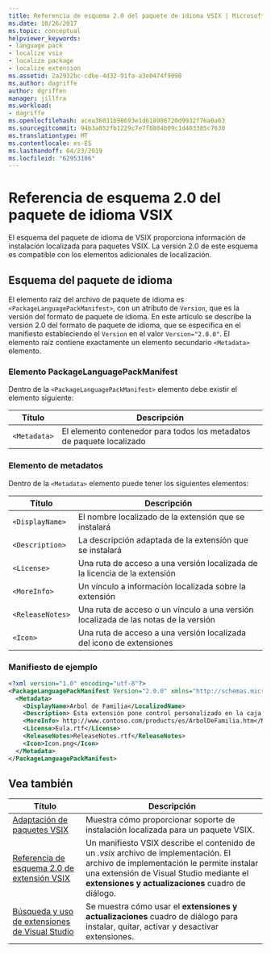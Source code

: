 ```yaml
---
title: Referencia de esquema 2.0 del paquete de idioma VSIX | Microsoft Docs
ms.date: 10/26/2017
ms.topic: conceptual
helpviewer_keywords:
- language pack
- localize vsix
- localize package
- localize extension
ms.assetid: 2a2932bc-cdbe-4d32-91fa-a3e0474f9098
ms.author: dagriffe
author: dgriffen
manager: jillfra
ms.workload:
- dagriffe
ms.openlocfilehash: acea36031b98693e1d618986720d9932f76a0a63
ms.sourcegitcommit: 94b3a052fb1229c7e7f8804b09c1d403385c7630
ms.translationtype: MT
ms.contentlocale: es-ES
ms.lasthandoff: 04/23/2019
ms.locfileid: "62953106"
---
```

# <a name="vsix-language-pack-schema-20-reference"></a>Referencia de esquema 2.0 del paquete de idioma VSIX

El esquema del paquete de idioma de VSIX proporciona información de instalación localizada para paquetes VSIX. La versión 2.0 de este esquema es compatible con los elementos adicionales de localización.

## <a name="language-pack-schema"></a>Esquema del paquete de idioma

El elemento raíz del archivo de paquete de idioma es `<PackageLanguagePackManifest>`, con un atributo de `Version`, que es la versión del formato de paquete de idioma. En este artículo se describe la versión 2.0 del formato de paquete de idioma, que se especifica en el manifiesto estableciendo el `Version` en el valor `Version="2.0.0"`. El elemento raíz contiene exactamente un elemento secundario `<Metadata>` elemento.

### <a name="packagelanguagepackmanifest-element"></a>Elemento PackageLanguagePackManifest

Dentro de la `<PackageLanguagePackManifest>` elemento debe existir el elemento siguiente:

|Título|Descripción|
|-----------|-----------------|
|`<Metadata>`| El elemento contenedor para todos los metadatos de paquete localizado

### <a name="metadata-element"></a>Elemento de metadatos

Dentro de la `<Metadata>` elemento puede tener los siguientes elementos:

|Título|Descripción|
|-----------|-----------------|
|`<DisplayName>`|El nombre localizado de la extensión que se instalará|
|`<Description>`|La descripción adaptada de la extensión que se instalará|
|`<License>`| Una ruta de acceso a una versión localizada de la licencia de la extensión|
|`<MoreInfo>`| Un vínculo a información localizada sobre la extensión|
|`<ReleaseNotes>`| Una ruta de acceso o un vínculo a una versión localizada de las notas de la versión|
|`<Icon>`| Una ruta de acceso a una versión localizada del icono de extensiones|

### <a name="sample-manifest"></a>Manifiesto de ejemplo

```xml
<?xml version="1.0" encoding="utf-8"?>
<PackageLanguagePackManifest Version="2.0.0" xmlns="http://schemas.microsoft.com/developer/vsx-schema/2011">
  <Metadata>
    <DisplayName>Arbol de Familia</LocalizedName>
    <Description> Esta extensión pone control personalizado en la caja de herramientas por manejar información de familia.</Description>
    <MoreInfo> http://www.contoso.com/products/es/ArbolDeFamilia.htm</MoreInfo>
    <License>Eula.rtf</License>
    <ReleaseNotes>ReleaseNotes.rtf</ReleaseNotes>
    <Icon>Icon.png</Icon>
  </Metadata>
</PackageLanguagePackManifest>
```

## <a name="see-also"></a>Vea también

|Título|Descripción|
|-----------|-----------------|
|[Adaptación de paquetes VSIX](../extensibility/localizing-vsix-packages.md)|Muestra cómo proporcionar soporte de instalación localizada para un paquete VSIX.|
|[Referencia de esquema 2.0 de extensión VSIX](../extensibility/vsix-extension-schema-2-0-reference.md)|Un manifiesto VSIX describe el contenido de un *.vsix* archivo de implementación. El archivo de implementación le permite instalar una extensión de Visual Studio mediante el **extensiones y actualizaciones** cuadro de diálogo.|
|[Búsqueda y uso de extensiones de Visual Studio](../ide/finding-and-using-visual-studio-extensions.md)|Se muestra cómo usar el **extensiones y actualizaciones** cuadro de diálogo para instalar, quitar, activar y desactivar extensiones.|